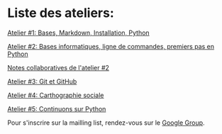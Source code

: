 Liste des ateliers:
===================

[Atelier #1: Bases, Markdown, Installation, Python](https://github.com/HackYourPhd/ateliers-open-geek/blob/master/Atelier%231.md)

[Atelier #2: Bases informatiques, ligne de commandes, premiers pas en Python](https://github.com/HackYourPhd/ateliers-open-geek/blob/master/Atelier%232.md)

[Notes collaboratives de l'atelier #2](https://github.com/HackYourPhd/ateliers-open-geek/blob/master/Atelier%232_Notes.md)

[Atelier #3: Git et GitHub](https://github.com/HackYourPhd/ateliers-open-geek/blob/master/Atelier%233.md)

[Atelier #4: Carthographie sociale](https://github.com/HackYourPhd/ateliers-open-geek/blob/master/Atelier%234.md)

[Atelier #5: Continuons sur Python](http://nbviewer.ipython.org/github/HackYourPhd/ateliers-open-geek/blob/master/atelier5.ipynb)

Pour s'inscrire sur la mailling list, rendez-vous sur le [Google Group](https://groups.google.com/forum/#!forum/open-geek).
